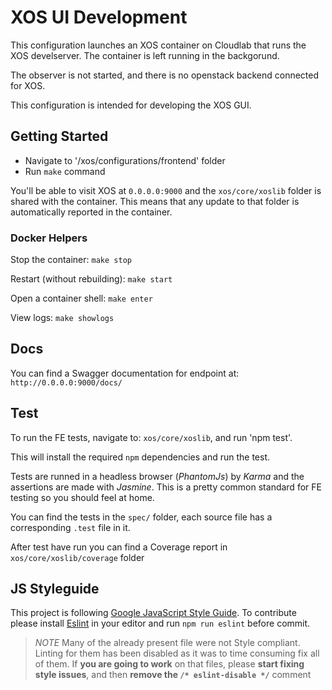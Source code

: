 # XOS UI Development

This configuration launches an XOS container on Cloudlab that runs the XOS develserver. The container is left running
in the backgorund.

The observer is not started, and there is no openstack backend connected for XOS. 

This configuration is intended for developing the XOS GUI. 

## Getting Started

- Navigate to '/xos/configurations/frontend' folder
- Run `make` command

You'll be able to visit XOS at `0.0.0.0:9000` and the `xos/core/xoslib` folder is shared with the container. This means that any update to that folder is automatically reported in the container.

### Docker Helpers

Stop the container: `make stop`

Restart (without rebuilding): `make start`

Open a container shell: `make enter`

View logs: `make showlogs`

## Docs

You can find a Swagger documentation for endpoint at: `http://0.0.0.0:9000/docs/`

## Test

To run the FE tests, navigate to: `xos/core/xoslib`, and run 'npm test'.

This will install the required `npm` dependencies and run the test.

Tests are runned in a headless browser (_PhantomJs_) by _Karma_ and the assertions are made with _Jasmine_. This is a pretty common standard for FE testing so you should feel at home.

You can find the tests in the `spec/` folder, each source file has a corresponding `.test` file in it.

After test have run you can find a Coverage report in `xos/core/xoslib/coverage` folder

## JS Styleguide

This project is following [Google JavaScript Style Guide](https://google.github.io/styleguide/javascriptguide.xml). To contribute please install [Eslint](http://eslint.org/) in your editor and run `npm run eslint` before commit.

> _NOTE_
> Many of the already present file were not Style compliant. Linting for them has been disabled as it was to time consuming fix all of them. If **you are going to work** on that files, please **start fixing style issues**, and then **remove the `/* eslint-disable */`** comment

